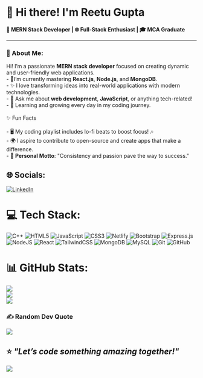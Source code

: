 # 👋 Hi there! I'm Reetu Gupta  

**🚀 MERN Stack Developer | 🌐 Full-Stack Enthusiast | 🎓 MCA Graduate**

---

### 💫 About Me:
Hi! I’m a passionate **MERN stack developer** focused on creating dynamic and user-friendly web applications.  <br>- 🌱I’m currently mastering **React.js**, **Node.js**, and **MongoDB**.<br>- ✨ I love transforming ideas into real-world applications with modern technologies.  <br>- 💬 Ask me about **web development**, **JavaScript**, or anything tech-related!  <br>- 📖 Learning and growing every day in my coding journey. <br><br>✨ Fun Facts  <br><br>- 🖥️ My coding playlist includes lo-fi beats to boost focus! 🎶  <br>- 🌍 I aspire to contribute to open-source and create apps that make a difference.  <br>- 🌟 **Personal Motto**: "Consistency and passion pave the way to success."  <br>


## 🌐 Socials:
[![LinkedIn](https://img.shields.io/badge/LinkedIn-%230077B5.svg?logo=linkedin&logoColor=white)](https://www.linkedin.com/in/reetugupta07) 

# 💻 Tech Stack:
![C++](https://img.shields.io/badge/c++-%2300599C.svg?style=plastic&logo=c%2B%2B&logoColor=white) ![HTML5](https://img.shields.io/badge/html5-%23E34F26.svg?style=plastic&logo=html5&logoColor=white) ![JavaScript](https://img.shields.io/badge/javascript-%23323330.svg?style=plastic&logo=javascript&logoColor=%23F7DF1E) ![CSS3](https://img.shields.io/badge/css3-%231572B6.svg?style=plastic&logo=css3&logoColor=white) ![Netlify](https://img.shields.io/badge/netlify-%23000000.svg?style=plastic&logo=netlify&logoColor=#00C7B7) ![Bootstrap](https://img.shields.io/badge/bootstrap-%238511FA.svg?style=plastic&logo=bootstrap&logoColor=white) ![Express.js](https://img.shields.io/badge/express.js-%23404d59.svg?style=plastic&logo=express&logoColor=%2361DAFB) ![NodeJS](https://img.shields.io/badge/node.js-6DA55F?style=plastic&logo=node.js&logoColor=white) ![React](https://img.shields.io/badge/react-%2320232a.svg?style=plastic&logo=react&logoColor=%2361DAFB) ![TailwindCSS](https://img.shields.io/badge/tailwindcss-%2338B2AC.svg?style=plastic&logo=tailwind-css&logoColor=white) ![MongoDB](https://img.shields.io/badge/MongoDB-%234ea94b.svg?style=plastic&logo=mongodb&logoColor=white) ![MySQL](https://img.shields.io/badge/mysql-4479A1.svg?style=plastic&logo=mysql&logoColor=white) ![Git](https://img.shields.io/badge/git-%23F05033.svg?style=plastic&logo=git&logoColor=white) ![GitHub](https://img.shields.io/badge/github-%23121011.svg?style=plastic&logo=github&logoColor=white)
# 📊 GitHub Stats:
![](https://github-readme-stats.vercel.app/api?username=ReetuGupta&theme=default&hide_border=false&include_all_commits=false&count_private=false)<br/>
![](https://github-readme-streak-stats.herokuapp.com/?user=ReetuGupta&theme=default&hide_border=false)<br/>
![](https://github-readme-stats.vercel.app/api/top-langs/?username=ReetuGupta&theme=default&hide_border=false&include_all_commits=false&count_private=false&layout=compact)

### ✍️ Random Dev Quote
![](https://quotes-github-readme.vercel.app/api?type=horizontal&theme=radical)

⭐️ _"Let’s code something amazing together!"_ 
---
[![](https://visitcount.itsvg.in/api?id=ReetuGupta&icon=0&color=0)](https://visitcount.itsvg.in)

<!-- Proudly created with GPRM ( https://gprm.itsvg.in ) -->
